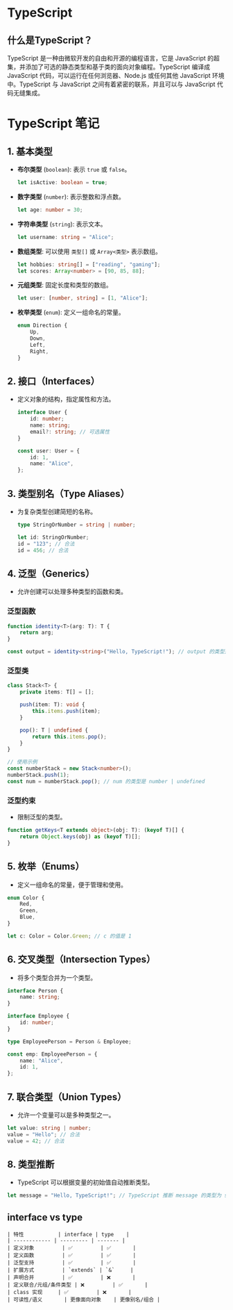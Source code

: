 # TypeScript

## 什么是TypeScript？
TypeScript 是一种由微软开发的自由和开源的编程语言，它是 JavaScript 的超集，并添加了可选的静态类型和基于类的面向对象编程。TypeScript 编译成 JavaScript 代码，可以运行在任何浏览器、Node.js 或任何其他 JavaScript 环境中。TypeScript 与 JavaScript 之间有着紧密的联系，并且可以与 JavaScript 代码无缝集成。

# TypeScript 笔记

## 1. 基本类型

- **布尔类型** (`boolean`): 表示 `true` 或 `false`。
  ```typescript
  let isActive: boolean = true;
  ```

- **数字类型** (`number`): 表示整数和浮点数。
  ```typescript
  let age: number = 30;
  ```

- **字符串类型** (`string`): 表示文本。
  ```typescript
  let username: string = "Alice";
  ```

- **数组类型**: 可以使用 `类型[]` 或 `Array<类型>` 表示数组。
  ```typescript
  let hobbies: string[] = ["reading", "gaming"];
  let scores: Array<number> = [90, 85, 88];
  ```

- **元组类型**: 固定长度和类型的数组。
  ```typescript
  let user: [number, string] = [1, "Alice"];
  ```

- **枚举类型** (`enum`): 定义一组命名的常量。
  ```typescript
  enum Direction {
      Up,
      Down,
      Left,
      Right,
  }
  ```

## 2. 接口（Interfaces）

- 定义对象的结构，指定属性和方法。
  ```typescript
  interface User {
      id: number;
      name: string;
      email?: string; // 可选属性
  }

  const user: User = {
      id: 1,
      name: "Alice",
  };
  ```

## 3. 类型别名（Type Aliases）

- 为复杂类型创建简短的名称。
  ```typescript
  type StringOrNumber = string | number;

  let id: StringOrNumber;
  id = "123"; // 合法
  id = 456; // 合法
  ```

## 4. 泛型（Generics）

- 允许创建可以处理多种类型的函数和类。

### 泛型函数
```typescript
function identity<T>(arg: T): T {
    return arg;
}

const output = identity<string>("Hello, TypeScript!"); // output 的类型是 string
```

### 泛型类
```typescript
class Stack<T> {
    private items: T[] = [];

    push(item: T): void {
        this.items.push(item);
    }

    pop(): T | undefined {
        return this.items.pop();
    }
}

// 使用示例
const numberStack = new Stack<number>();
numberStack.push(1);
const num = numberStack.pop(); // num 的类型是 number | undefined
```

### 泛型约束
- 限制泛型的类型。
```typescript
function getKeys<T extends object>(obj: T): (keyof T)[] {
    return Object.keys(obj) as (keyof T)[];
}
```

## 5. 枚举（Enums）

- 定义一组命名的常量，便于管理和使用。
```typescript
enum Color {
    Red,
    Green,
    Blue,
}

let c: Color = Color.Green; // c 的值是 1
```

## 6. 交叉类型（Intersection Types）

- 将多个类型合并为一个类型。
```typescript
interface Person {
    name: string;
}

interface Employee {
    id: number;
}

type EmployeePerson = Person & Employee;

const emp: EmployeePerson = {
    name: "Alice",
    id: 1,
};
```

## 7. 联合类型（Union Types）

- 允许一个变量可以是多种类型之一。
```typescript
let value: string | number;
value = "Hello"; // 合法
value = 42; // 合法
```

## 8. 类型推断

- TypeScript 可以根据变量的初始值自动推断类型。
```typescript
let message = "Hello, TypeScript!"; // TypeScript 推断 message 的类型为 string
```

## interface vs type

```
| 特性           | interface | type    |
| ------------ | --------- | ------- |
| 定义对象         | ✅         | ✅       |
| 定义函数         | ✅         | ✅       |
| 泛型支持         | ✅         | ✅       |
| 扩展方式         | `extends` | `&`     |
| 声明合并         | ✅         | ❌       |
| 定义联合/元组/条件类型 | ❌         | ✅       |
| class 实现     | ✅         | ❌       |
| 可读性/语义       | 更像面向对象    | 更像别名/组合 |
